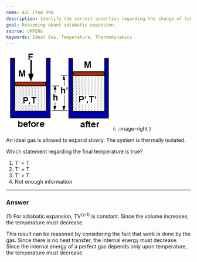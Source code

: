 ```yaml
---
name: A2L Item 090
description: Identify the correct assertion regarding the change of temperature in an expanding gas.
goal: Reasoning about adiabatic expansion.
source: UMPERG
keywords: Ideal Gas, Temperature, Thermodynamics
---
```


![Item090_fig1.gif](../images/Item090_fig1.gif){: .image-right } 

An ideal gas is allowed to expand slowly. The system is thermally
isolated.

Which statement regarding the final temperature is true?

1. T' < T 
2. T' = T 
3. T' > T 
4. Not enough information

<hr/>

### Answer

(1) For adiabatic expansion, TV<sup>(&gamma;-1)</sup> is constant. 
Since the volume increases, the temperature must decrease.

This result can be reasoned by considering the fact that work is done by
the gas.  Since there is no heat transfer, the internal energy must
decrease.  Since the internal energy of a perfect gas depends only upon
temperature, the temperature must decrease.
